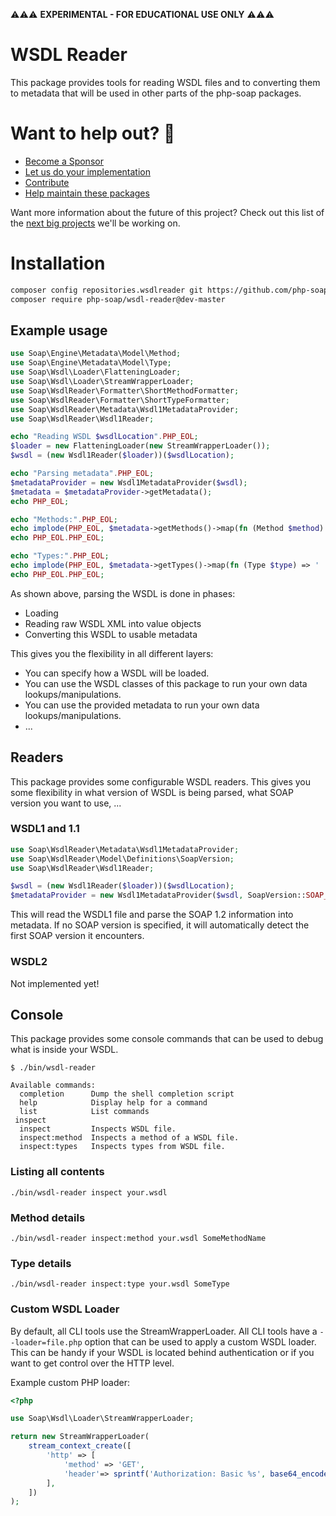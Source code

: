 ⚠️⚠️⚠️ **EXPERIMENTAL - FOR EDUCATIONAL USE ONLY** ⚠️⚠️⚠️


# WSDL Reader

This package provides tools for reading WSDL files and to converting them to metadata that will be used in other parts of the php-soap packages. 

# Want to help out? 💚

- [Become a Sponsor](https://github.com/php-soap/.github/blob/main/HELPING_OUT.md#sponsor)
- [Let us do your implementation](https://github.com/php-soap/.github/blob/main/HELPING_OUT.md#let-us-do-your-implementation)
- [Contribute](https://github.com/php-soap/.github/blob/main/HELPING_OUT.md#contribute)
- [Help maintain these packages](https://github.com/php-soap/.github/blob/main/HELPING_OUT.md#maintain)

Want more information about the future of this project? Check out this list of the [next big projects](https://github.com/php-soap/.github/blob/main/PROJECTS.md) we'll be working on.

# Installation

```bash
composer config repositories.wsdlreader git https://github.com/php-soap/wsdl-reader.git
composer require php-soap/wsdl-reader@dev-master
```

## Example usage

```php
use Soap\Engine\Metadata\Model\Method;
use Soap\Engine\Metadata\Model\Type;
use Soap\Wsdl\Loader\FlatteningLoader;
use Soap\Wsdl\Loader\StreamWrapperLoader;
use Soap\WsdlReader\Formatter\ShortMethodFormatter;
use Soap\WsdlReader\Formatter\ShortTypeFormatter;
use Soap\WsdlReader\Metadata\Wsdl1MetadataProvider;
use Soap\WsdlReader\Wsdl1Reader;

echo "Reading WSDL $wsdlLocation".PHP_EOL;
$loader = new FlatteningLoader(new StreamWrapperLoader());
$wsdl = (new Wsdl1Reader($loader))($wsdlLocation);

echo "Parsing metadata".PHP_EOL;
$metadataProvider = new Wsdl1MetadataProvider($wsdl);
$metadata = $metadataProvider->getMetadata();
echo PHP_EOL;

echo "Methods:".PHP_EOL;
echo implode(PHP_EOL, $metadata->getMethods()->map(fn (Method $method) => '  > '.(new ShortMethodFormatter())($method)));
echo PHP_EOL.PHP_EOL;

echo "Types:".PHP_EOL;
echo implode(PHP_EOL, $metadata->getTypes()->map(fn (Type $type) => '  > '.(new ShortTypeFormatter())($type)));
echo PHP_EOL.PHP_EOL;
```

As shown above, parsing the WSDL is done in phases:

* Loading
* Reading raw WSDL XML into value objects
* Converting this WSDL to usable metadata

This gives you the flexibility in all different layers:

* You can specify how a WSDL will be loaded.
* You can use the WSDL classes of this package to run your own data lookups/manipulations.
* You can use the provided metadata to run your own data lookups/manipulations.
* ...


## Readers

This package provides some configurable WSDL readers.
This gives you some flexibility in what version of WSDL is being parsed, what SOAP version you want to use, ...

### WSDL1 and 1.1

```php
use Soap\WsdlReader\Metadata\Wsdl1MetadataProvider;
use Soap\WsdlReader\Model\Definitions\SoapVersion;
use Soap\WsdlReader\Wsdl1Reader;

$wsdl = (new Wsdl1Reader($loader))($wsdlLocation);
$metadataProvider = new Wsdl1MetadataProvider($wsdl, SoapVersion::SOAP_12);
```

This will read the WSDL1 file and parse the SOAP 1.2 information into metadata.
If no SOAP version is specified, it will automatically detect the first SOAP version it encounters.

### WSDL2

Not implemented yet!

## Console

This package provides some console commands that can be used to debug what is inside your WSDL.

```shell
$ ./bin/wsdl-reader

Available commands:
  completion      Dump the shell completion script
  help            Display help for a command
  list            List commands
 inspect
  inspect         Inspects WSDL file.
  inspect:method  Inspects a method of a WSDL file.
  inspect:types   Inspects types from WSDL file.
```

### Listing all contents

```shell
./bin/wsdl-reader inspect your.wsdl
```

### Method details

```shell
./bin/wsdl-reader inspect:method your.wsdl SomeMethodName
```

### Type details

```shell
./bin/wsdl-reader inspect:type your.wsdl SomeType
```

### Custom WSDL Loader
By default, all CLI tools use the StreamWrapperLoader.
All CLI tools have a `--loader=file.php` option that can be used to apply a custom WSDL loader.
This can be handy if your WSDL is located behind authentication or if you want to get control over the HTTP level.

Example custom PHP loader:

```php
<?php

use Soap\Wsdl\Loader\StreamWrapperLoader;

return new StreamWrapperLoader(
    stream_context_create([
        'http' => [
            'method' => 'GET',
            'header'=> sprintf('Authorization: Basic %s', base64_encode('username:password')),
        ],        
    ])
);
```


